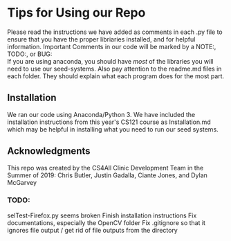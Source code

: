 # Tips for Using our Repo
Please read the instructions we have added as comments in each .py file to ensure that you have the proper libriaries installed, and for helpful information. Important Comments in our code will be marked by a NOTE:, TODO:, or BUG:  
If you are using anaconda, you should have *most* of the libraries you will need to use our seed-systems. Also pay attention to the readme.md files in each folder. They should explain what each program does for the most part.

## Installation
We ran our code using Anaconda/Python 3. We have included the installation instructions from this year's CS121 course as Installation.md which may be helpful in installing what you need to run our seed systems.

## Acknowledgments
This repo was created by the CS4All Clinic Development Team in the Summer of 2019: Chris Butler, Justin Gadalla, Ciante Jones, and Dylan McGarvey

### TODO:
selTest-Firefox.py seems broken
Finish installation instructions
Fix documentations, especially the OpenCV folder
Fix .gitignore so that it ignores file output / get rid of file outputs from the directory
